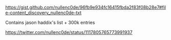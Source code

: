 https://gist.github.com/nullenc0de/96fb9e934fc16415fbda2f83f08b28e7#file-content_discovery_nullenc0de-txt

Contains jason haddix's list + 300k entries

https://twitter.com/nullenc0de/status/1117805765773991937
